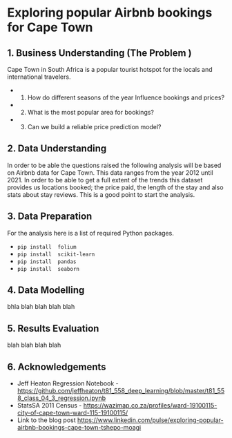 # Exploring popular Airbnb bookings for Cape Town





## 1. Business Understanding (The Problem )

Cape Town in South Africa is a popular tourist hotspot for the locals and international travelers.  

* 1. How do different seasons of the year Influence bookings and prices?
* 2. What is the most popular area for bookings?
* 3. Can we build a reliable price prediction model?


## 2. Data Understanding

In order to be able the questions raised the following analysis will be based on Airbnb data for Cape Town. This data ranges from the year 2012 until 2021. In order to be able to get a full extent of the trends this dataset provides us locations booked; the price paid, the length of the stay and also stats about stay reviews. This is a good point to start the analysis. 



## 3. Data Preparation

For the analysis here is a list of required Python packages. 

* ```pip install  folium```
* ```pip install  scikit-learn```
* ```pip install  pandas```
* ```pip install  seaborn```




## 4. Data Modelling

bhla
blah
blah
blah
blah

## 5. Results Evaluation 

blah
blah
blah
blah

##  6. Acknowledgements

* Jeff Heaton Regression Notebook - https://github.com/jeffheaton/t81_558_deep_learning/blob/master/t81_558_class_04_3_regression.ipynb
* StatsSA 2011 Census - https://wazimap.co.za/profiles/ward-19100115-city-of-cape-town-ward-115-19100115/
* Link to the blog post https://www.linkedin.com/pulse/exploring-popular-airbnb-bookings-cape-town-tshepo-moagi
